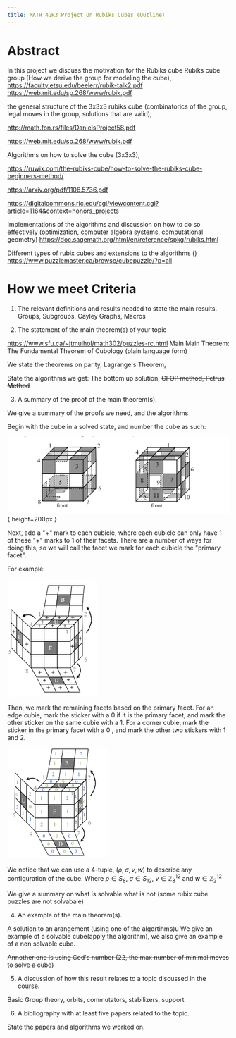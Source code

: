 ```yaml
---
title: MATH 4GR3 Project On Rubiks Cubes (Outline)
---
```


# Abstract
In this project we discuss the motivation for the Rubiks cube
Rubiks cube group (How we derive the group for modeling the cube), 
https://faculty.etsu.edu/beelerr/rubik-talk2.pdf
https://web.mit.edu/sp.268/www/rubik.pdf

the general structure of the 3x3x3 rubiks cube (combinatorics of the group, legal moves in the group, solutions that are valid),

http://math.fon.rs/files/DanielsProject58.pdf

https://web.mit.edu/sp.268/www/rubik.pdf


Algorithms on how to solve the cube (3x3x3),

https://ruwix.com/the-rubiks-cube/how-to-solve-the-rubiks-cube-beginners-method/

https://arxiv.org/pdf/1106.5736.pdf

https://digitalcommons.ric.edu/cgi/viewcontent.cgi?article=1164&context=honors_projects

Implementations of the algorithms and discussion on how to do so effectively (optimization, computer algebra systems, computational geometry)
https://doc.sagemath.org/html/en/reference/spkg/rubiks.html

Different types of rubix cubes and extensions to the algorithms ()
https://www.puzzlemaster.ca/browse/cubepuzzle/?p=all

# How we meet Criteria

1. The relevant definitions and results needed to state the main results. 
Groups, Subgroups, Cayley Graphs, Macros

2. The statement of the main theorem(s) of your topic

https://www.sfu.ca/~jtmulhol/math302/puzzles-rc.html
Main Main Theorem: The Fundamental Theorem of Cubology (plain language form)

We state the theorems on parity,
Lagrange's Theorem, 

State the algorithms we get:
The bottom up solution, ~~CFOP method, Petrus Method~~

3. A summary of the proof of the main theorem(s).

We give a summary of the proofs we need,
and the algorithms

Begin with the cube in a solved state, and number the cube as such:

![The numbering in question:](<Screenshot from 2024-03-08 10-56-32.png>){ height=200px }

Next, add a "+" mark to each cubicle, where each cubicle can only have 1 of these "+" marks to 1 of their facets. There are a number of ways for doing this, so we will call the facet we mark for each cubicle the "primary facet".

For example:

![An example of an orientation:](<Screenshot from 2024-03-08 11-03-50.png>)

Then, we mark the remaining facets based on the primary facet. For an edge cubie, mark the sticker with a 0 
 if it is the primary facet, and mark the other sticker on the same cubie with a 1. For a corner cubie, mark the sticker in the primary facet with a 0 
, and mark the other two stickers with 1
 and 2.

![Updated marking with numbers of the previous orientation:](<Screenshot from 2024-03-08 11-07-22.png>)

We notice that we can use a 4-tuple, $(\rho, \sigma,v,w)$ to describe any configuration of the cube. Where $\rho \in S_8$, $\sigma \in S_12$, $v \in \mathbb Z_8^{12}$ and $w \in \mathbb Z_2^{12}$
 

We give a summary on what is solvable
what is not (some rubix cube puzzles are
not solvabale)

4. An example of the main theorem(s).

A solution to an arangement (using one of the algortihms)u
We give an example of a solvable cube(apply the algorithm), we also give an example of a non solvable cube. 

~~Annother one is using God's number (22, the max number of minimal
moves to solve a cube)~~

5. A discussion of how this result relates to a topic discussed in the course. 

Basic Group theory, orbits, commutators,
stabilizers, support

6. A bibliography with at least five papers related to the topic.

State the papers and algorithms we worked on.